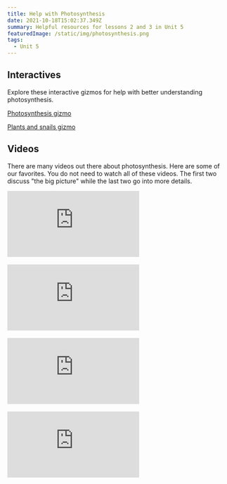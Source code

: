 ```yaml
---
title: Help with Photosynthesis
date: 2021-10-18T15:02:37.349Z
summary: Helpful resources for lessons 2 and 3 in Unit 5
featuredImage: /static/img/photosynthesis.png
tags:
  - Unit 5
---
```

## Interactives

Explore these interactive gizmos for help with better understanding photosynthesis.

[Photosynthesis gizmo](http://www.connexus.com/external/gizmos/default.aspx?idMedia=70950)

[Plants and snails gizmo](http://www.connexus.com/external/gizmos/default.aspx?idMedia=174738)

## Videos

There are many videos out there about photosynthesis. Here are some of our favorites. You do not need to watch all of these videos. The first two discuss "the big picture" while the last two go into more details. 

<div class="youtube-container"><iframe class="responsive-iframe" src="https://www.youtube.com/embed/eo5XndJaz-Y" frameborder="0" allow="accelerometer; autoplay; clipboard-write; encrypted-media; gyroscope; picture-in-picture" allowfullscreen></iframe></div>

<br>

<div class="youtube-container"><iframe class="responsive-iframe" src="https://www.youtube.com/embed/0UzMaoaXKaM" frameborder="0" allow="accelerometer; autoplay; clipboard-write; encrypted-media; gyroscope; picture-in-picture" allowfullscreen></iframe></div>

<br>

<div class="youtube-container"><iframe class="responsive-iframe" src="https://www.youtube.com/embed/CMiPYHNNg28" frameborder="0" allow="accelerometer; autoplay; clipboard-write; encrypted-media; gyroscope; picture-in-picture" allowfullscreen></iframe></div>

<br>

<div class="youtube-container"><iframe class="responsive-iframe" src="https://www.youtube.com/embed/dAF5FngVa7A" frameborder="0" allow="accelerometer; autoplay; clipboard-write; encrypted-media; gyroscope; picture-in-picture" allowfullscreen></iframe></div>